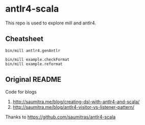 # antlr4-scala

This repo is used to explore mill and antlr4.

## Cheatsheet
```
bin/mill antlr4.genAntlr

bin/mill example.checkFormat
bin/mill example.reformat
```

## Original README

Code for blogs 
1. http://saumitra.me/blog/creating-dsl-with-antlr4-and-scala/ 
2. http://saumitra.me/blog/antlr4-visitor-vs-listener-pattern/

Thanks to https://github.com/saumitras/antlr4-scala